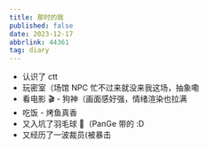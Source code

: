 ```yaml
---
title: 那时的我
published: false
date: 2023-12-17
abbrlink: 44361
tag: diary
---
```


- 认识了 ctt
- 玩密室（场馆 NPC 忙不过来就没来我这场，抽象嘞
- 看电影 🎬 - 狗神（画面感好强，情绪渲染也拉满
- 吃饭 - 烤鱼真香
- 又入坑了羽毛球 🏸（PanGe 带的 :D
- 又经历了一波裁员(被暴击
